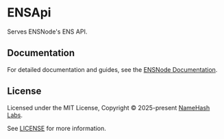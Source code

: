 # ENSApi

Serves ENSNode's ENS API.

## Documentation

For detailed documentation and guides, see the [ENSNode Documentation](https://ensnode.io/docs).

## License

Licensed under the MIT License, Copyright © 2025-present [NameHash Labs](https://namehashlabs.org).

See [LICENSE](./LICENSE) for more information.
